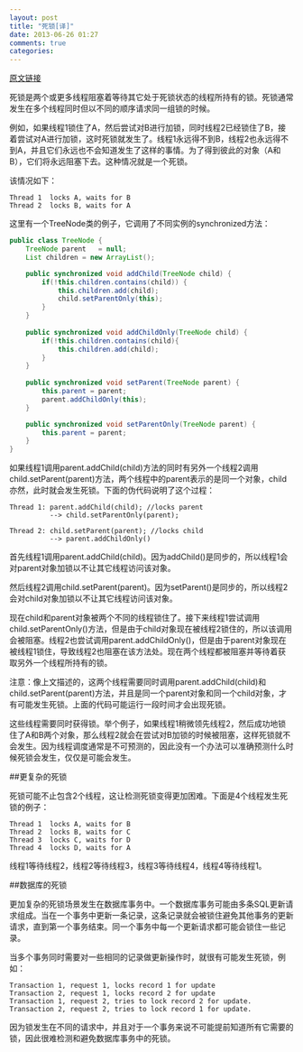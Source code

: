 ```yaml
---
layout: post
title: "死锁[译]"
date: 2013-06-26 01:27
comments: true
categories: 
---
```


[原文链接](http://tutorials.jenkov.com/java-concurrency/deadlock.html)

死锁是两个或更多线程阻塞着等待其它处于死锁状态的线程所持有的锁。死锁通常发生在多个线程同时但以不同的顺序请求同一组锁的时候。

例如，如果线程1锁住了A，然后尝试对B进行加锁，同时线程2已经锁住了B，接着尝试对A进行加锁，这时死锁就发生了。线程1永远得不到B，线程2也永远得不到A，并且它们永远也不会知道发生了这样的事情。为了得到彼此的对象（A和B），它们将永远阻塞下去。这种情况就是一个死锁。

<!--more-->

该情况如下：

	Thread 1  locks A, waits for B
	Thread 2  locks B, waits for A

这里有一个TreeNode类的例子，它调用了不同实例的synchronized方法：

``` java
public class TreeNode {
	TreeNode parent   = null;  
	List children = new ArrayList();

	public synchronized void addChild(TreeNode child) {
		if(!this.children.contains(child)) {
			this.children.add(child);
			child.setParentOnly(this);
		}
	}
  
	public synchronized void addChildOnly(TreeNode child) {
		if(!this.children.contains(child){
			this.children.add(child);
		}
	}
  
	public synchronized void setParent(TreeNode parent) {
		this.parent = parent;
		parent.addChildOnly(this);
	}

	public synchronized void setParentOnly(TreeNode parent) {
		this.parent = parent;
	}
}
```

如果线程1调用parent.addChild(child)方法的同时有另外一个线程2调用child.setParent(parent)方法，两个线程中的parent表示的是同一个对象，child亦然，此时就会发生死锁。下面的伪代码说明了这个过程：

	Thread 1: parent.addChild(child); //locks parent
	          --> child.setParentOnly(parent);
	
	Thread 2: child.setParent(parent); //locks child
	          --> parent.addChildOnly()
	          
首先线程1调用parent.addChild(child)。因为addChild()是同步的，所以线程1会对parent对象加锁以不让其它线程访问该对象。

然后线程2调用child.setParent(parent)。因为setParent()是同步的，所以线程2会对child对象加锁以不让其它线程访问该对象。

现在child和parent对象被两个不同的线程锁住了。接下来线程1尝试调用child.setParentOnly()方法，但是由于child对象现在被线程2锁住的，所以该调用会被阻塞。线程2也尝试调用parent.addChildOnly()，但是由于parent对象现在被线程1锁住，导致线程2也阻塞在该方法处。现在两个线程都被阻塞并等待着获取另外一个线程所持有的锁。

注意：像上文描述的，这两个线程需要同时调用parent.addChild(child)和child.setParent(parent)方法，并且是同一个parent对象和同一个child对象，才有可能发生死锁。上面的代码可能运行一段时间才会出现死锁。

这些线程需要同时获得锁。举个例子，如果线程1稍微领先线程2，然后成功地锁住了A和B两个对象，那么线程2就会在尝试对B加锁的时候被阻塞，这样死锁就不会发生。因为线程调度通常是不可预测的，因此没有一个办法可以准确预测什么时候死锁会发生，仅仅是可能会发生。

##更复杂的死锁

死锁可能不止包含2个线程，这让检测死锁变得更加困难。下面是4个线程发生死锁的例子：

	Thread 1  locks A, waits for B
	Thread 2  locks B, waits for C
	Thread 3  locks C, waits for D
	Thread 4  locks D, waits for A
	
线程1等待线程2，线程2等待线程3，线程3等待线程4，线程4等待线程1。

##数据库的死锁

更加复杂的死锁场景发生在数据库事务中。一个数据库事务可能由多条SQL更新请求组成。当在一个事务中更新一条记录，这条记录就会被锁住避免其他事务的更新请求，直到第一个事务结束。同一个事务中每一个更新请求都可能会锁住一些记录。

当多个事务同时需要对一些相同的记录做更新操作时，就很有可能发生死锁，例如：

	Transaction 1, request 1, locks record 1 for update
	Transaction 2, request 1, locks record 2 for update
	Transaction 1, request 2, tries to lock record 2 for update.
	Transaction 2, request 2, tries to lock record 1 for update.
	
因为锁发生在不同的请求中，并且对于一个事务来说不可能提前知道所有它需要的锁，因此很难检测和避免数据库事务中的死锁。